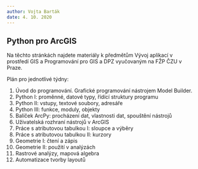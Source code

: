```yaml
---
author: Vojta Barták
date: 4. 10. 2020
---
```


## Python pro ArcGIS

Na těchto stránkách najdete materiály k předmětům Vývoj aplikací v prostředí GIS a Programování pro GIS a DPZ vyučovaným na FŽP ČZU v Praze.



Plán pro jednotlivé týdny:

1. Úvod do programování. Grafické programování nástrojem Model Builder.
2. Python I: proměnné, datové typy, řídící struktury programu
3. Python II: vstupy, textové soubory, adresáře
4. Python III: funkce, moduly, objekty
5. Balíček ArcPy: procházení dat, vlastnosti dat, spouštění nástrojů
6. Uživatelská rozhraní nástrojů v ArcGIS
7. Práce s atributovou tabulkou I: sloupce a výběry
8. Práce s atributovou tabulkou II: kurzory
9. Geometrie I: čtení a zápis
10. Geometrie II: použití v analýzách
11. Rastrové analýzy, mapová algebra
12. Automatizace tvorby layoutů